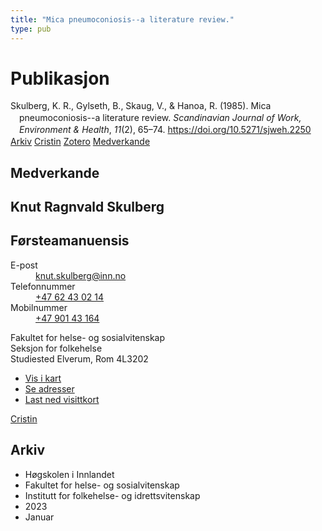 ```yaml
---
title: "Mica pneumoconiosis--a literature review."
type: pub
---
```

<h1>Publikasjon</h1>
<article id="csl-bib-container-RMP2IXJL" class="csl-bib-container">
  <div class="csl-bib-body" style="line-height: 1.35; padding-left: 1em; text-indent:-1em;">
  <div class="csl-entry">Skulberg, K. R., Gylseth, B., Skaug, V., &amp; Hanoa, R. (1985). Mica pneumoconiosis--a literature review. <i>Scandinavian Journal of Work, Environment &amp; Health</i>, <i>11</i>(2), 65&#x2013;74. <a href="https://doi.org/10.5271/sjweh.2250">https://doi.org/10.5271/sjweh.2250</a></div>
</div>
  <div class="csl-bib-buttons">
    <a href="#taxonomy-article-RMP2IXJL" class="csl-bib-button">Arkiv</a>
    <a href="https://app.cristin.no/results/show.jsf?id=2117934" alt="Cristin URL" class="csl-bib-button">Cristin</a>
    <a href="http://zotero.org/groups/5022929/items/RMP2IXJL" alt="Zotero URL" class="csl-bib-button">Zotero</a>
    <a href="#contributors-article-RMP2IXJL" class="csl-bib-button">Medverkande</a>
  </div>
  <div id="csl-bib-meta-container-RMP2IXJL"></div>
</article>
<div id="csl-bib-meta-RMP2IXJL" class="csl-bib-meta">
  <article id="contributors-article-RMP2IXJL" class="contributors-article">
    <h1>Medverkande</h1>
    <div class="personas">
<div class="vrtx-hinn-person-card">
<div class="photo">
<i class="lar la-user-circle missing-person"></i>
</div>
<div class="info">
<hgroup><h1>Knut Ragnvald Skulberg</h1>
<h2>Førsteamanuensis</h2>
</hgroup><dl>
<dt>E-post</dt>
<dd>
<a href="mailto:knut.skulberg@inn.no">knut.skulberg@inn.no</a>
</dd>
<dt>Telefonnummer</dt>
<dd><a href="tel:+4762430214">
+47 62 43 02 14
</a></dd>
<dt>Mobilnummer</dt>
<dd><a href="tel:+4790143164">
+47 901 43 164
</a></dd>
</dl>
<p>
Fakultet for helse- og sosialvitenskap<br>
Seksjon for folkehelse<br>
Studiested Elverum,
Rom 4L3202
</p>
<ul class="vrtx-hinn-links">
<li><a href="https://www.google.com/maps?q=60.88177,11.53669">Vis i kart</a></li>
<li><a href="https://www.inn.no/finn-en-ansatt/knut-skulberg.html#vrtx-hinn-addresses">Se adresser</a></li>
<li><a href="https://www.inn.no/finn-en-ansatt/knut-skulberg.html?vrtx=vcf">Last ned visittkort</a></li>
</ul>
</div>
</div>
<a href="https://app.cristin.no/persons/show.jsf?id=9616" alt="Cristin URL" class="personas-cristin">Cristin</a>
</div>
  </article>
  <article id="taxonomy-article-RMP2IXJL" class="taxonomy-article">
    <h1>Arkiv</h1>
    <ul>
      <li>Høgskolen i Innlandet</li>
      <li>Fakultet for helse- og sosialvitenskap</li>
      <li>Institutt for folkehelse- og idrettsvitenskap</li>
      <li>2023</li>
      <li>Januar</li>
    </ul>
  </article>
</div>
